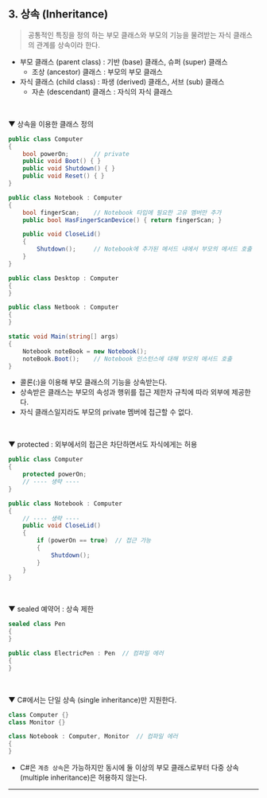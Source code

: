 ## 3. 상속 (Inheritance)
> 공통적인 특징을 정의 하는 부모 클래스와 부모의 기능을 물려받는 자식 클래스의 관계를 상속이라 한다.
- 부모 클래스 (parent class) : 기반 (base) 클래스, 슈퍼 (super) 클래스
  - 조상 (ancestor) 클래스 : 부모의 부모 클래스
- 자식 클래스 (child class) : 파생 (derived) 클래스, 서브 (sub) 클래스
  - 자손 (descendant) 클래스 : 자식의 자식 클래스
<br>

▼ 상속을 이용한 클래스 정의
```csharp
public class Computer
{
    bool powerOn;       // private
    public void Boot() { }
    public void Shutdown() { }
    public void Reset() { }
}

public class Notebook : Computer
{
    bool fingerScan;    // Notebook 타입에 필요한 고유 멤버만 추가
    public bool HasFingerScanDevice() { return fingerScan; }

    public void CloseLid()
    {
        Shutdown();     // Notebook에 추가된 메서드 내에서 부모의 메서드 호출
    }
}

public class Desktop : Computer
{
}

public class Netbook : Computer
{
}

static void Main(string[] args)
{
    Notebook noteBook = new Notebook();
    noteBook.Boot();    // Notebook 인스턴스에 대해 부모의 메서드 호출
}
```
- 콜론(:)을 이용해 부모 클래스의 기능을 상속받는다.
- 상속받은 클래스는 부모의 속성과 행위를 접근 제한자 규칙에 따라 외부에 제공한다.
- 자식 클래스일지라도 부모의 private 멤버에 접근할 수 없다.
<br>

▼ protected : 외부에서의 접근은 차단하면서도 자식에게는 허용
```csharp
public class Computer
{
    protected powerOn;
    // ---- 생략 ----
}

public class Notebook : Computer
{
    // ---- 생략 ----
    public void CloseLid()
    {
        if (powerOn == true)  // 접근 가능
        {
            Shutdown();
        }
    }
}
```
<br>

▼ sealed 예약어 : 상속 제한
```csharp
sealed class Pen
{
}

public class ElectricPen : Pen  // 컴파일 에러
{
}
```
<br>


▼ C#에서는 단일 상속 (single inheritance)만 지원한다.
```csharp
class Computer {}
class Monitor {}

class Notebook : Computer, Monitor  // 컴파일 에러
{
}
```
- C#은 `계층 상속`은 가능하지만 동시에 둘 이상의 부모 클래스로부터 다중 상속 (multiple inheritance)은 허용하지 않는다.

****
<br>
